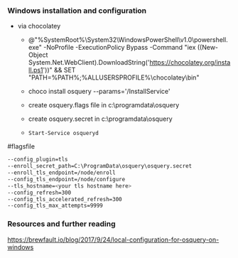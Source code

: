 ### Windows installation and configuration


* via chocolatey
  * @"%SystemRoot%\System32\WindowsPowerShell\v1.0\powershell.exe" -NoProfile -ExecutionPolicy Bypass -Command "iex ((New-Object System.Net.WebClient).DownloadString('https://chocolatey.org/install.ps1'))" && SET "PATH=%PATH%;%ALLUSERSPROFILE%\chocolatey\bin"
  * choco install osquery --params='/InstallService'
  
  * create osquery.flags file in c:\programdata\osquery
  * create osquery.secret in c:\programdata\osquery
  * ```Start-Service osqueryd```


#flagsfile

```bash
--config_plugin=tls
--enroll_secret_path=C:\ProgramData\osquery\osquery.secret
--enroll_tls_endpoint=/node/enroll
--config_tls_endpoint=/node/configure
--tls_hostname=<your tls hostname here>
--config_refresh=300
--config_tls_accelerated_refresh=300
--config_tls_max_attempts=9999
```


### Resources and further reading
https://brewfault.io/blog/2017/9/24/local-configuration-for-osquery-on-windows

